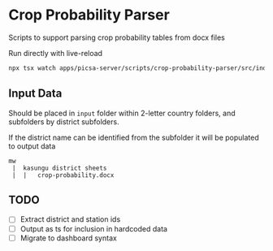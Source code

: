 # Crop Probability Parser

Scripts to support parsing crop probability tables from docx files

Run directly with live-reload

```sh
npx tsx watch apps/picsa-server/scripts/crop-probability-parser/src/index.ts
```

## Input Data

Should be placed in `input` folder within 2-letter country folders, and subfolders by district subfolders.

If the district name can be identified from the subfolder it will be populated to output data

```
mw
 |  kasungu district sheets
 |  |   crop-probability.docx
```

## TODO

- [ ] Extract district and station ids
- [ ] Output as ts for inclusion in hardcoded data
- [ ] Migrate to dashboard syntax
